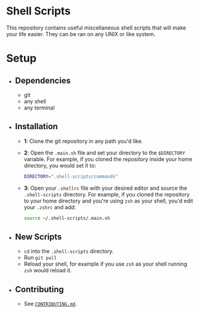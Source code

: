# **Shell Scripts**

This repository contains useful miscellaneous shell scripts that will make your life easier. They can be ran on any UNIX or like system.

# Setup

- ## Dependencies
    - git
    - any shell
    - any terminal

- ## Installation

    - **1**: Clone the git repository in any path you'd like.
   
    - **2**: Open the `.main.sh` file and set your directory to the `$DIRECTORY` variable. For example, if you cloned the repository inside your home directory, you would set it to:
        ```sh 
        DIRECTORY=".shell-scripts/commands"
        ```
   
    - **3**: Open your `.shellrc` file with your desired editor and source the `.shell-scripts` directory. For example, if you cloned the repository to your home directory and you're using `zsh` as your shell, you'd edit your `.zshrc` and add: 
        ```sh 
        source ~/.shell-scripts/.main.sh
        ```

- ## New Scripts

    - `cd` into the `.shell-scripts` directory.
    - Run `git pull`
    - Reload your shell, for example if you use `zsh` as your shell running `zsh` would reload it.

- ## Contributing
    
    - See [`CONTRIBUTING.md`](https://github.com/Kqpa/.shell-scripts/blob/master/CONTRIBUTING.md).
